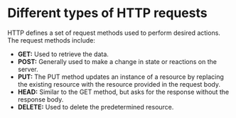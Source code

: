 # Different types of HTTP requests

HTTP defines a set of request methods used to perform desired actions. The request methods include:

* **GET:** Used to retrieve the data.
* **POST:** Generally used to make a change in state or reactions on the server.
* **PUT:** The PUT method updates an instance of a resource by replacing the existing resource with the resource provided in the request body.
* **HEAD:** Similar to the GET method, but asks for the response without the response body.
* **DELETE:** Used to delete the predetermined resource.
